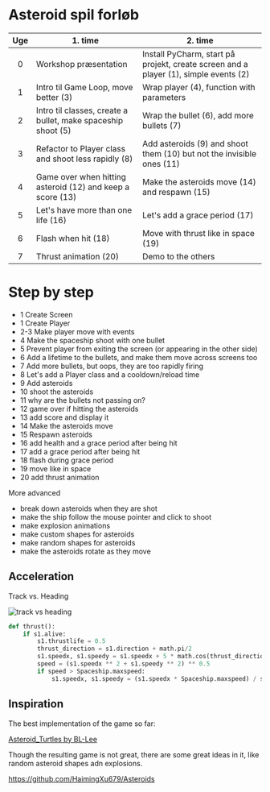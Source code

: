 # Asteroid spil forløb


| Uge | 1. time | 2. time |
|:-:|--|--|
| 0 | Workshop præsentation   | Install PyCharm, start på projekt, create screen and a player (1), simple events (2) |
| 1 | Intro til Game Loop, move better (3)  | Wrap player (4), function with parameters  |
| 2 | Intro til classes, create a bullet, make spaceship shoot (5) | Wrap the bullet (6), add more bullets (7)   |
| 3 | Refactor to Player class and shoot less rapidly (8)    | Add asteroids (9) and shoot them (10) but not the invisible ones (11)  |
| 4 | Game over when hitting asteroid (12) and keep a score (13)  | Make the asteroids move (14) and respawn (15)  |
| 5 | Let's have more than one life (16)   |  Let's add a grace period (17)  |
| 6 | Flash when hit (18)  |  Move with thrust like in space (19)  |
| 7 | Thrust animation (20)  |  Demo to the others  |

# Step by step

- 1 Create Screen
- 1 Create Player
- 2-3 Make player move with events
- 4 Make the spaceship shoot with one bullet
- 5 Prevent player from exiting the screen (or appearing in the other side)
- 6 Add a lifetime to the bullets, and make them move across screens too
- 7 Add more bullets, but oops, they are too rapidly firing
- 8 Let's add a Player class and a cooldown/reload time
- 9 Add asteroids
- 10 shoot the asteroids
- 11 why are the bullets not passing on?
- 12 game over if hitting the asteroids
- 13 add score and display it
- 14 Make the asteroids move
- 15 Respawn asteroids
- 16 add health and a grace period after being hit
- 17 add a grace period after being hit
- 18 flash during grace period
- 19 move like in space
- 20 add thrust animation

More advanced
- break down asteroids when they are shot
- make the ship follow the mouse pointer and click to shoot
- make explosion animations
- make custom shapes for asteroids
- make random shapes for asteroids
- make the asteroids rotate as they move


## Acceleration

Track vs. Heading

![track vs heading](https://external-content.duckduckgo.com/iu/?u=https%3A%2F%2Fprod-cms.scouts.org.uk%2Fmedia%2F10408%2Ftrackcourseheading.png%3Fwidth%3D1800&f=1&nofb=1&ipt=961372850de22f7162679f4f5ba38d1e8d03468da51617a97e30d140af6b70be&ipo=images)

```python
def thrust():
    if s1.alive:
        s1.thrustlife = 0.5
        thrust_direction = s1.direction + math.pi/2
        s1.speedx, s1.speedy = s1.speedx + 5 * math.cos(thrust_direction), s1.speedy + 5 * math.sin(thrust_direction)
        speed = (s1.speedx ** 2 + s1.speedy ** 2) ** 0.5
        if speed > Spaceship.maxspeed:
            s1.speedx, s1.speedy = (s1.speedx * Spaceship.maxspeed) / speed, (s1.speedy * Spaceship.maxspeed)/speed
```

## Inspiration

The best implementation of the game so far:

[Asteroid_Turtles by BL-Lee](https://github.com/BL-Lee/Asteroid_Turtles/blob/master/Asteroids.py)

Though the resulting game is not great, there are some great ideas in it, like random asteroid shapes adn explosions.

https://github.com/HaimingXu679/Asteroids
